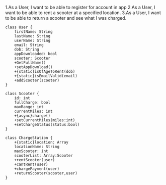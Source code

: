 1.As a User, I want to be able to register for account in app
2.As a User, I want to be able to rent a scooter at a specified location.
3.As a User, I want to be able to return a scooter and see what I was charged. 

```
class User {
    firstName: String
    lastName: String
    userName: String
    email: String
    dob: String
    appDownloaded: bool
    scooter: Scooter
    +GetFullName()
    +setAppDownload()
    +{static}isOfAgeToRent(dob)
    +{static}isEmailValid(email)
    +addScooter(scooter)
}

class Scooter {
    id: int
    fullCharge: bool
    maxRange: int
    currentMiles: int
    +{async}charge()
    +setCurrentMiles(miles:int)
    +setChargeStatus(status:bool)
}

class ChargeStation {
    +{static}location: Array
    locationName: String
    maxScooter: int
    scooterList: Array:Scooter
    +rentScooter(user)
    +cantRent(user)
    +chargePayment(user)
    +returnScooter(scooter,user)
}
```